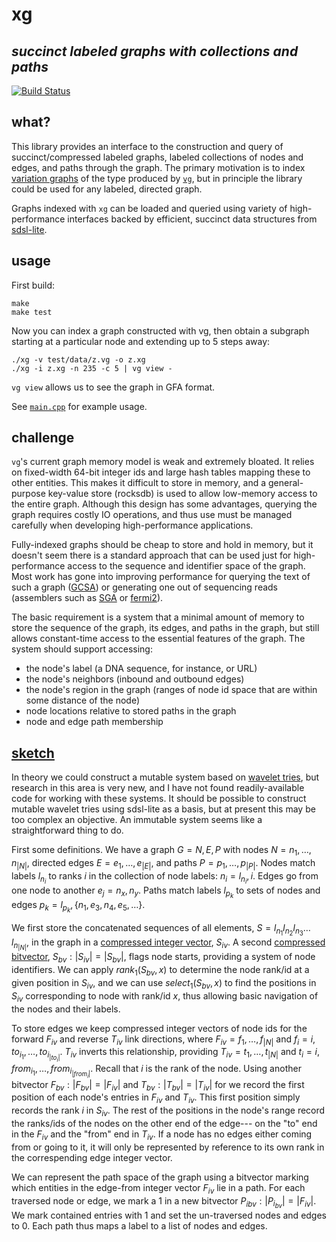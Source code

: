 # xg
## *succinct labeled graphs with collections and paths*

[![Build Status](https://travis-ci.org/ekg/xg.svg)](https://travis-ci.org/ekg/xg)

## what?

This library provides an interface to the construction and query of succinct/compressed labeled graphs, labeled collections of nodes and edges, and paths through the graph. The primary motivation is to index [variation graphs](https://github.com/ekg/vg#vg) of the type produced by [`vg`](https://github.com/ekg/vg), but in principle the library could be used for any labeled, directed graph.

Graphs indexed with `xg` can be loaded and queried using variety of high-performance interfaces backed by efficient, succinct data structures from [sdsl-lite](https://github.com/simongog/sdsl-lite).

## usage

First build:

```shell
make
make test
```

Now you can index a graph constructed with vg, then obtain a subgraph starting at a particular node and extending up to 5 steps away:

```shell
./xg -v test/data/z.vg -o z.xg
./xg -i z.xg -n 235 -c 5 | vg view -
```

`vg view` allows us to see the graph in GFA format.

See [`main.cpp`](https://github.com/ekg/xg/blob/master/main.cpp) for example usage.

## challenge

`vg`'s current graph memory model is weak and extremely bloated. It relies on fixed-width 64-bit integer ids and large hash tables mapping these to other entities. This makes it difficult to store in memory, and a general-purpose key-value store (rocksdb) is used to allow low-memory access to the entire graph. Although this design has some advantages, querying the graph requires costly IO operations, and thus use must be managed carefully when developing high-performance applications.

Fully-indexed graphs should be cheap to store and hold in memory, but it doesn't seem there is a standard approach that can be used just for high-performance access to the sequence and identifier space of the graph. Most work has gone into improving performance for querying the text of such a graph ([GCSA](https://github.com/jltsiren/gcsa2)) or generating one out of sequencing reads (assemblers such as [SGA](https://github.com/jts/sga) or [fermi2](https://github.com/lh3/fermi2)).

The basic requirement is a system that a minimal amount of memory to store the sequence of the graph, its edges, and paths in the graph, but still allows constant-time access to the essential features of the graph. The system should support accessing:

* the node's label (a DNA sequence, for instance, or URL)
* the node's neighbors (inbound and outbound edges)
* the node's region in the graph (ranges of node id space that are within some distance of the node)
* node locations relative to stored paths in the graph
* node and edge path membership

## [sketch](https://rawgit.com/ekg/xg/master/README.html)

In theory we could construct a mutable system based on [wavelet tries](http://arxiv.org/abs/1204.3581), but research in this area is very new, and I have not found readily-available code for working with these systems. It should be possible to construct mutable wavelet tries using sdsl-lite as a basis, but at present this may be too complex an objective. An immutable system seems like a straightforward thing to do.

First some definitions. We have a graph $G = N, E, P$ with nodes $N = n_1, \ldots, n_{|N|}$, directed edges $E = e_1, \ldots, e_{|E|}$, and paths $P = p_1, \ldots, p_{|P|}$. Nodes match labels $l_{n_i}$ to ranks $i$ in the collection of node labels: $n_i = l_{n_i}, i$. Edges go from one node to another $e_j = n_x, n_y$. Paths match labels $l_{p_k}$ to sets of nodes and edges $p_k = l_{p_k}, \{ n_1, e_3, n_4, e_5, \ldots \}$.

We first store the concatenated sequences of all elements, $S = l_{n_1}l_{n_2}l_{n_3}\ldots l_{n_{|N|}}$, in the graph in a [compressed integer vector](https://github.com/simongog/sdsl-lite/blob/master/include/sdsl/enc_vector.hpp#L48-L58), $S_{iv}$. A second [compressed bitvector](https://github.com/simongog/sdsl-lite/blob/master/include/sdsl/rrr_vector.hpp), $S_{bv}: |S_{iv}| = |S_{bv}|$, flags node starts, providing a system of node identifiers. We can apply $rank_1(S_{bv},x)$ to determine the node rank/id at a given position in $S_{iv}$, and we can use $select_1(S_{bv},x)$ to find the positions in $S_{iv}$ corresponding to node with rank/id $x$, thus allowing basic navigation of the nodes and their labels.

To store edges we keep compressed integer vectors of node ids for the forward $F_{iv}$ and reverse $T_{iv}$ link directions, where $F_{iv} = f_1, \ldots, f_{|N|}$ and $f_i = i, to_{i_1}, \ldots, to_{i_{|to_i|}}$. $T_{iv}$ inverts this relationship, providing $T_{iv} = t_1, \ldots, t_{|N|}$ and $t_i = i, from_{i_1}, \ldots, from_{i_{|from_i|}}$. Recall that $i$ is the rank of the node. Using another bitvector $F_{bv} : |F_{bv}| = |F_{iv}|$ and $T_{bv} : |T_{bv}| = |T_{iv}|$ for we record the first position of each node's entries in $F_{iv}$ and $T_{iv}$. This first position simply records the rank $i$ in $S_{iv}$. The rest of the positions in the node's range record the ranks/ids of the nodes on the other end of the edge--- on the "to" end in the $F_{iv}$ and the "from" end in $T_{iv}$. If a node has no edges either coming from or going to it, it will only be represented by reference to its own rank in the correspending edge integer vector.

We can represent the path space of the graph using a bitvector marking which entities in the edge-from integer vector $F_{iv}$ lie in a path. For each traversed node or edge, we mark a 1 in a new bitvector $P_i{_{bv}} : |P_{i_{bv}}| = |F_{iv}|$. We mark contained entries with 1 and set the un-traversed nodes and edges to 0. Each path thus maps a label to a list of nodes and edges.
